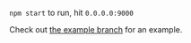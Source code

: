 `npm start` to run, hit `0.0.0.0:9000`

Check out [the example branch](https://github.com/o2dazone/jsperformancesandbox/tree/example) for an example.